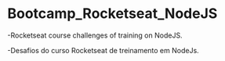 # Bootcamp_Rocketseat_NodeJS

-Rocketseat course challenges of training on NodeJS. 

-Desafios do curso Rocketseat de treinamento em NodeJs.
